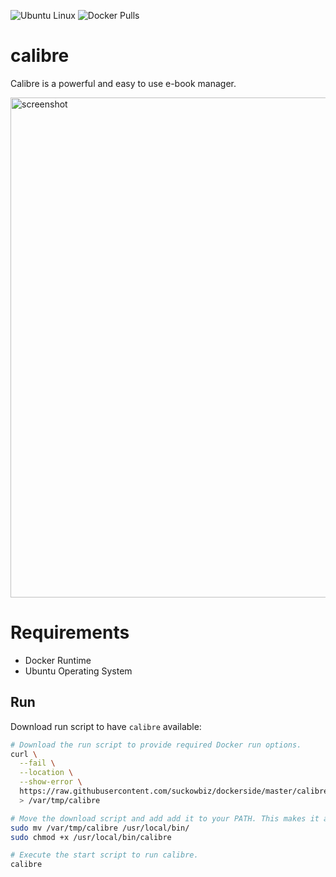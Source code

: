 ![Ubuntu Linux](https://img.shields.io/badge/tested-ubuntu-green.svg) ![Docker Pulls](https://img.shields.io/docker/pulls/suckowbiz/calibre.svg)

# calibre

Calibre is a powerful and easy to use e-book manager.

<img src="https://lh5.ggpht.com/_lG58t3XWd3c/SwtE6JlJbgI/AAAAAAAAACA/bJ1m3pH8dLA/s800/stanza_and_calibre.png" alt="screenshot" width="800" />

# Requirements

- Docker Runtime
- Ubuntu Operating System

## Run

Download run script to have `calibre` available:

```bash
# Download the run script to provide required Docker run options.
curl \
  --fail \
  --location \
  --show-error \
  https://raw.githubusercontent.com/suckowbiz/dockerside/master/calibre/calibre \
  > /var/tmp/calibre

# Move the download script and add add it to your PATH. This makes it available from command line.
sudo mv /var/tmp/calibre /usr/local/bin/
sudo chmod +x /usr/local/bin/calibre

# Execute the start script to run calibre.
calibre
```